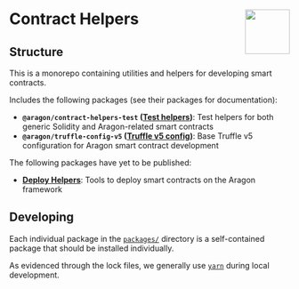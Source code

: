 # Contract Helpers <img align="right" src="https://raw.githubusercontent.com/aragon/design/master/readme-logo.png" height="80px" />

## Structure

This is a monorepo containing utilities and helpers for developing smart contracts.

Includes the following packages (see their packages for documentation):

- **`@aragon/contract-helpers-test` ([Test helpers](packages/test-helpers))**: Test helpers for both generic Solidity and Aragon-related smart contracts
- **`@aragon/truffle-config-v5` ([Truffle v5 config](packages/truffle-config-v5))**: Base Truffle v5 configuration for Aragon smart contract development

The following packages have yet to be published:

- **[Deploy Helpers](packages/deploy-helpers)**: Tools to deploy smart contracts on the Aragon framework

## Developing

Each individual package in the [`packages/`](./packages/) directory is a self-contained package that should be installed individually.

As evidenced through the lock files, we generally use [`yarn`](https://yarnpkg.com/) during local development.
